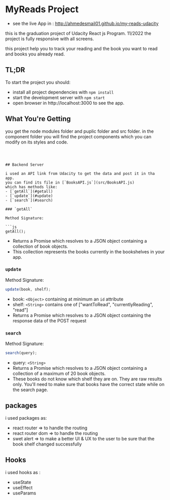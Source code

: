 # MyReads Project

- see the live App in : http://ahmedesmail01.github.io/my-reads-udacity

this is the graduation project of Udacity React js Program. 11/2022
the project is fully responsive with all screens.

this project help you to track your reading and the book you want to read and books you already read.

## TL;DR

To start the project you should:

- install all project dependencies with `npm install`
- start the development server with `npm start`
- open browser in http://localhost:3000 to see the app.

## What You're Getting

you get the node modules folder and puplic folder and src folder.
in the component folder you will find the project components which you can modify on its styles and code.

````



## Backend Server

i used an API link from Udacity to get the data and post it in tha app.
you can find its file in [`BooksAPI.js`](src/BooksAPI.js)
which has methods like:
- [`getAll`](#getall)
- [`update`](#update)
- [`search`](#search)

### `getAll`

Method Signature:

```js
getAll();
````

- Returns a Promise which resolves to a JSON object containing a collection of book objects.
- This collection represents the books currently in the bookshelves in your app.

### `update`

Method Signature:

```js
update(book, shelf);
```

- book: `<Object>` containing at minimum an `id` attribute
- shelf: `<String>` contains one of ["wantToRead", "currentlyReading", "read"]
- Returns a Promise which resolves to a JSON object containing the response data of the POST request

### `search`

Method Signature:

```js
search(query);
```

- query: `<String>`
- Returns a Promise which resolves to a JSON object containing a collection of a maximum of 20 book objects.
- These books do not know which shelf they are on. They are raw results only. You'll need to make sure that books have the correct state while on the search page.

## packages

i used packages as:

- react router => to handle the routing
- react router dom => to handle the routing
- swet alert => to make a better UI & UX to the user to be sure that the book shelf changed
  successfully

## Hooks

i used hooks as :

- useState
- useEffect
- useParams
